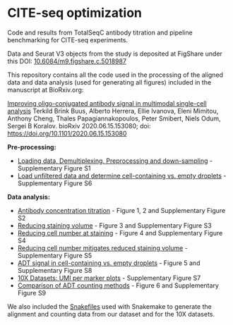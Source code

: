# CITE-seq optimization
Code and results from TotalSeqC antibody titration and pipeline benchmarking for CITE-seq experiments.

Data and Seurat V3 objects from the study is deposited at FigShare under this DOI: [10.6084/m9.figshare.c.5018987](https://doi.org/10.6084/m9.figshare.c.5018987)

This repository contains all the code used in the processing of the aligned data and data analysis (used for generating all figures) included in the manuscript at BioRxiv.org: 

[Improving oligo-conjugated antibody signal in multimodal single-cell analysis](https://www.biorxiv.org/content/10.1101/2020.06.15.153080v1)
Terkild Brink Buus, Alberto Herrera, Ellie Ivanova, Eleni Mimitou, Anthony Cheng, Thales Papagiannakopoulos, Peter Smibert, Niels Odum, Sergei B Koralov. bioRxiv 2020.06.15.153080; doi: https://doi.org/10.1101/2020.06.15.153080

**Pre-processing:**
* [Loading data, Demultiplexing, Preprocessing and down-sampling](Demux_Preprocess_Downsample.md) - Supplementary Figure S1
* [Load unfiltered data and determine cell-containing vs. empty droplets](Load-unfiltered-data.md) - Supplementary Figure S6

**Data analysis:**
* [Antibody concentration titration](Antibody-titration.md) - Figure 1, 2 and Supplementary Figure S2
* [Reducing staining volume](Volume-titration.md) - Figure 3 and Supplementary Figure S3
* [Reducing cell number at staining](Cell-number-titration.md) - Figure 4 and Supplementary Figure S4
* [Reducing cell number mitigates reduced staining volume](Volume-and-cell-number-titration.md) - Supplementary Figure S5
* [ADT signal in cell-containing vs. empty droplets](ADT-reads-in-cells-vs-empty-drops.md) - Figure 5 and Supplementary Figure S8
* [10X Datasets: UMI per marker plots](10X-Datasets-UMI-per-marker.md) - Supplementary Figure S7
* [Comparison of ADT counting methods](ADT-counting-methods.md) - Figure 6 and Supplementary Figure S9

We also included the [Snakefiles](Snakemake/) used with Snakemake to generate the alignment and counting data from our dataset and for the 10X datasets.
